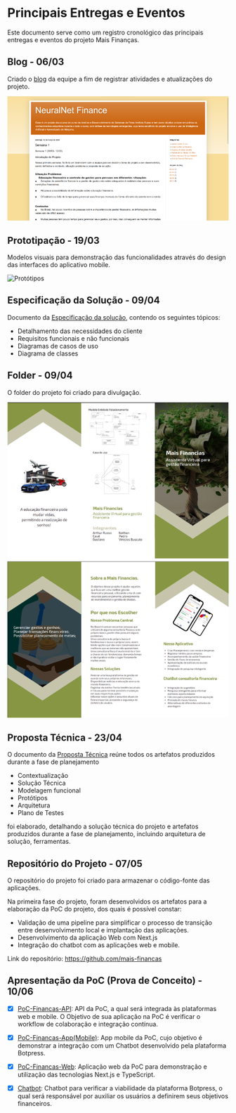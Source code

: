 # Principais Entregas e Eventos

Este documento serve como um registro cronológico das principais entregas e eventos do projeto Mais Finanças.

## Blog - 06/03

Criado o [blog](https://nnmaisfinancas.blogspot.com) da equipe a fim de registrar atividades e atualizações do projeto.

[![Blog](./images/Blog.png)](https://nnmaisfinancas.blogspot.com)

## Prototipação - 19/03

Modelos visuais para demonstração das funcionalidades através do design das interfaces do aplicativo mobile.

![Protótipos](./images/Protótipos.png)

## Especificação da Solução - 09/04

Documento da [Especificação da solução](./assets/Especificação%20da%20Solução.pdf), contendo os seguintes tópicos:

- Detalhamento das necessidades do cliente
- Requisitos funcionais e não funcionais
- Diagramas de casos de uso
- Diagrama de classes

## Folder - 09/04

O folder do projeto foi criado para divulgação.

![Folder](./images/Folder.png)

## Proposta Técnica - 23/04

O documento da [Proposta Técnica](./assets/Proposta%20Técnica.pdf) reúne todos os artefatos produzidos durante a fase de planejamento

- Contextualização
- Solução Técnica
- Modelagem funcional
- Protótipos
- Arquitetura
- Plano de Testes

foi elaborado, detalhando a solução técnica do projeto e artefatos produzidos durante a fase de planejamento, incluindo arquitetura de solução, ferramentas.

## Repositório do Projeto - 07/05

O repositório do projeto foi criado para armazenar o código-fonte das aplicações.

Na primeira fase do projeto, foram desenvolvidos os artefatos para a elaboração da PoC do projeto, dos quais é possível constar:

- Validação de uma pipeline para simplificar o processo de transição entre desenvolvimento local e implantação das aplicações.
- Desenvolvimento da aplicação Web com Next.js
- Integração do chatbot com as aplicações web e mobile.

Link do repositório: <https://github.com/mais-financas>

## Apresentação da PoC (Prova de Conceito) - 10/06

- [x] [PoC-Financas-API](https://github.com/mais-financas/poc-financas-api): API da PoC, a qual será integrada às plataformas web e mobile. O Objetivo de sua aplicação na PoC é verificar o workflow de colaboração e integração contínua.

- [x] [PoC-Financas-App(Mobile)](https://github.com/mais-financas/poc-financas-app): App mobile da PoC, cujo objetivo é demonstrar a integração com um Chatbot desenvolvido pela plataforma Botpress.

- [x] [PoC-Financas-Web](https://github.com/mais-financas/poc-financas-web): Aplicação web da PoC para demonstração e utilização das tecnologias Next.js e TypeScript.

- [x] [Chatbot](https://mediafiles.botpress.cloud/b6cf7b0a-6c47-49c4-893b-3c81b3b479dd/webchat/bot.html): Chatbot para verificar a viabilidade da plataforma Botpress, o qual será responsável por auxiliar os usuários a definirem seus objetivos financeiros.
